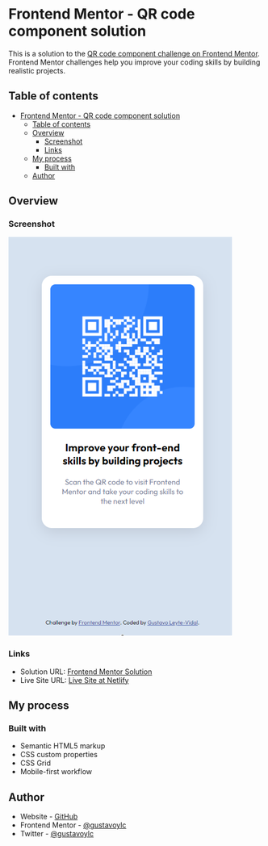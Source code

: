 # Frontend Mentor - QR code component solution

This is a solution to the [QR code component challenge on Frontend Mentor](https://www.frontendmentor.io/challenges/qr-code-component-iux_sIO_H). Frontend Mentor challenges help you improve your coding skills by building realistic projects.

## Table of contents

- [Frontend Mentor - QR code component solution](#frontend-mentor---qr-code-component-solution)
  - [Table of contents](#table-of-contents)
  - [Overview](#overview)
    - [Screenshot](#screenshot)
    - [Links](#links)
  - [My process](#my-process)
    - [Built with](#built-with)
  - [Author](#author)

## Overview

### Screenshot

![QR](./images/qr.png)

### Links

- Solution URL: [Frontend Mentor Solution](https://www.frontendmentor.io/solutions/html5-css3-cssgrid-e1wheuJpks)
- Live Site URL: [Live Site at Netlify](https://solution-qrc-ode-component.netlify.app/)

## My process

### Built with

- Semantic HTML5 markup
- CSS custom properties
- CSS Grid
- Mobile-first workflow

## Author

- Website - [GitHub](https://github.com/gustavoylc)
- Frontend Mentor - [@gustavoylc](https://www.frontendmentor.io/profile/gustavoylc)
- Twitter - [@gustavoylc](https://www.twitter.com/gustavoylc)
